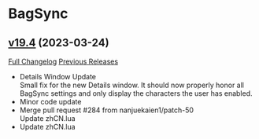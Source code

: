 # BagSync

## [v19.4](https://github.com/Xruptor/BagSync/tree/v19.4) (2023-03-24)
[Full Changelog](https://github.com/Xruptor/BagSync/compare/v19.3...v19.4) [Previous Releases](https://github.com/Xruptor/BagSync/releases)

- Details Window Update  
    Small fix for the new Details window.  It should now properly honor all BagSync settings and only display the characters the user has enabled.  
- Minor code update  
- Merge pull request #284 from nanjuekaien1/patch-50  
    Update zhCN.lua  
- Update zhCN.lua  